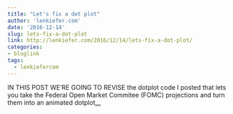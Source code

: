 ```yaml
---
title: "Let's fix a dot plot"
author: 'lenkiefer.com'
date: '2016-12-14'
slug: lets-fix-a-dot-plot
link: http://lenkiefer.com/2016/12/14/lets-fix-a-dot-plot/
categories:
- bloglink
tags:
  - lenkiefercom
---
```


IN THIS POST WE’RE GOING TO REVISE the dotplot code I posted that lets you take the Federal Open Market Commitee (FOMC) projections and turn them into an animated dotplot[... <i class="fas fa-external-link-alt"></i>](http://lenkiefer.com/2016/12/14/lets-fix-a-dot-plot/)

